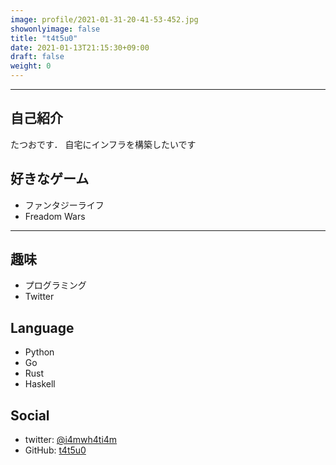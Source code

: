 ```yaml
---
image: profile/2021-01-31-20-41-53-452.jpg
showonlyimage: false
title: "t4t5u0"
date: 2021-01-13T21:15:30+09:00
draft: false
weight: 0
---
```


---
## 自己紹介
たつおです． 自宅にインフラを構築したいです

## 好きなゲーム
- ファンタジーライフ
- Freadom Wars

---
## 趣味
- プログラミング
- Twitter
## Language
- Python
- Go
- Rust
- Haskell
## Social
<!-- 外部サイトに飛んでほしいときは，以下のようにaタグを埋め込む -->
- twitter: <a href="https://twitter.com/i4mwh4i4m" target="_blank" rel="noopener noreferrer">@i4mwh4ti4m</a>
- GitHub: [t4t5u0](https://github.com/t4t5u0/)